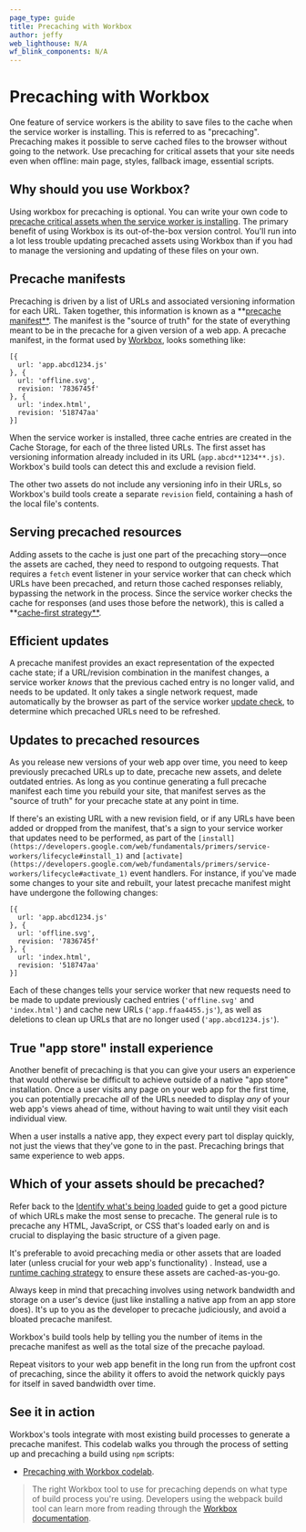```yaml
---
page_type: guide
title: Precaching with Workbox
author: jeffy
web_lighthouse: N/A
wf_blink_components: N/A
---
```


# Precaching with Workbox

One feature of service workers is the ability to save files to the cache when
the service worker is installing. This is referred to as "precaching".
Precaching makes it possible to serve cached files to the browser without going
to the network. Use precaching for critical assets that your site needs even
when offline: main page, styles, fallback image, essential scripts.

## Why should you use Workbox?

Using workbox for precaching is optional. You can write your own code to
[precache critical assets when the service worker is installing](https://developers.google.com/web/ilt/pwa/caching-files-with-service-worker).
The primary benefit of using Workbox is its out-of-the-box version control.
You'll run into a lot less trouble updating precached assets using Workbox than
if you had to manage the versioning and updating of these files on your own.

## Precache manifests

Precaching is driven by a list of URLs and associated versioning information for
each URL. Taken together, this information is known as a
**[precache manifest**](https://developers.google.com/web/tools/workbox/modules/workbox-precaching#explanation_of_the_precache_list).
The manifest is the "source of truth" for the state of everything meant to be in
the precache for a given version of a web app. A precache manifest, in the
format used by [Workbox](https://developers.google.com/web/tools/workbox/),
looks something like:

    [{
      url: 'app.abcd1234.js'
    }, {
      url: 'offline.svg',
      revision: '7836745f'
    }, {
      url: 'index.html',
      revision: '518747aa'
    }]

When the service worker is installed, three cache entries are created in the
Cache Storage, for each of the three listed URLs. The first asset has versioning
information already included in its URL (`app.abcd**1234**.js)`. Workbox's build
tools can detect this and exclude a revision field. 

The other two assets do not include any versioning info in their URLs, so
Workbox's build tools create a separate `revision` field, containing a hash of
the local file's contents. 

## Serving precached resources

Adding assets to the cache is just one part of the precaching story—once the
assets are cached, they need to respond to outgoing requests. That requires a
`fetch` event listener in your service worker that can check which URLs have
been precached, and return those cached responses reliably, bypassing the
network in the process. Since the service worker checks the cache for responses
(and uses those before the network), this is called a
**[cache-first strategy**](https://developers.google.com/web/tools/workbox/modules/workbox-strategies#cache_first_cache_falling_back_to_network).

## Efficient updates

A precache manifest provides an exact representation of the expected cache
state; if a URL/revision combination in the manifest changes, a service worker
_knows_ that the previous cached entry is no longer valid, and needs to be
updated. It only takes a single network request, made automatically by the
browser as part of the service worker
[update check](https://developers.google.com/web/fundamentals/primers/service-workers/lifecycle#updates),
to determine which precached URLs need to be refreshed.

## Updates to precached resources

As you release new versions of your web app over time, you need to keep
previously precached URLs up to date, precache new assets, and delete outdated
entries. As long as you continue generating a full precache manifest each time
you rebuild your site, that manifest serves as the "source of truth" for your
precache state at any point in time.

If there's an existing URL with a new revision field, or if any URLs have been
added or dropped from the manifest, that's a sign to your service worker that
updates need to be performed, as part of the
`[install](https://developers.google.com/web/fundamentals/primers/service-workers/lifecycle#install_1)`
and
`[activate](https://developers.google.com/web/fundamentals/primers/service-workers/lifecycle#activate_1)`
event handlers. For instance, if you've made some changes to your site and
rebuilt, your latest precache manifest might have undergone the following
changes:

    [{
      url: 'app.abcd1234.js'
    }, {
      url: 'offline.svg',
      revision: '7836745f'
    }, {
      url: 'index.html',
      revision: '518747aa'
    }]

Each of these changes tells your service worker that new requests need to be
made to update previously cached entries (`'offline.svg'` and `'index.html'`)
and cache new URLs (`'app.ffaa4455.js'`), as well as deletions to clean up URLs
that are no longer used (`'app.abcd1234.js'`).

## True "app store" install experience

Another benefit of precaching is that you can give your users an experience that
would otherwise be difficult to achieve outside of a native "app store"
installation. Once a user visits any page on your web app for the first time,
you can potentially precache _all_ of the URLs needed to display _any_ of your
web app's views ahead of time, without having to wait until they visit each
individual view.

When a user installs a native app, they expect every part tol display quickly,
not just the views that they've gone to in the past. Precaching brings that same
experience to web apps.

## Which of your assets should be precached?

Refer back to the [Identify what's being loaded]() guide to get a good picture
of which URLs make the most sense to precache. The general rule is to precache 
any HTML, JavaScript, or CSS that's loaded early on and is crucial to displaying
the basic structure of a given page.

It's preferable to avoid precaching media or other assets that are loaded later
(unless crucial for your web app's functionality) . Instead, use a [runtime
caching strategy]() to ensure these assets are  cached-as-you-go.

Always keep in mind that precaching involves using network bandwidth and storage
on a user's device (just like installing a native app from an app store does).
It's up to you as the developer to precache judiciously, and avoid a bloated
precache manifest. 

Workbox's build tools help by telling you the number of items in the precache
manifest as well as the total size of the precache payload.

Repeat visitors to your web app benefit in the long run from the upfront cost of
precaching, since the ability it offers to avoid the network quickly pays for
itself in saved bandwidth over time.

## See it in action

Workbox's tools integrate with most existing build processes to generate a
precache manifest. This codelab walks you through the process of setting up and
precaching a build using `npm` scripts:

+  [Precaching with Workbox codelab](./codelab-precaching-workbox.md).

> The right Workbox tool to use for precaching depends on what type of build
process you're using.  Developers using the webpack build tool can learn more
from reading through the
[Workbox documentation](https://developers.google.com/web/tools/workbox/modules/workbox-webpack-plugin).